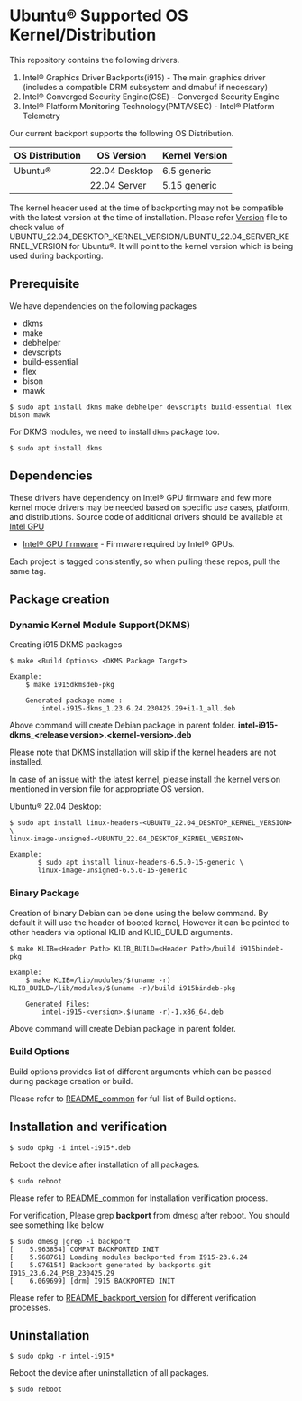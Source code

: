 
# Ubuntu® Supported OS Kernel/Distribution

This repository contains the following drivers.
1. Intel® Graphics Driver Backports(i915) - The main graphics driver (includes a compatible DRM subsystem and dmabuf if necessary)
2. Intel® Converged Security Engine(CSE) - Converged Security Engine
3. Intel® Platform Monitoring Technology(PMT/VSEC) - Intel® Platform Telemetry

Our current backport supports the following OS Distribution.


| OS Distribution | OS Version | Kernel Version  |
|---  |---  |---  |
| Ubuntu® | 22.04 Desktop | 6.5 generic |
| | 22.04 Server| 5.15 generic |


  The kernel header used at the time of backporting may not be compatible with the latest version at the time of installation.
  Please refer [Version](../versions) file to check value of UBUNTU_22.04_DESKTOP_KERNEL_VERSION/UBUNTU_22.04_SERVER_KERNEL_VERSION for Ubuntu®. It will point to the kernel version which is being used during backporting.

## Prerequisite
We have dependencies on the following packages
  - dkms
  - make
  - debhelper
  - devscripts
  - build-essential
  - flex
  - bison
  - mawk

```
$ sudo apt install dkms make debhelper devscripts build-essential flex bison mawk
```
For DKMS modules, we need to install `dkms` package too.
```
$ sudo apt install dkms
```

## Dependencies

 These drivers have dependency on Intel® GPU firmware and few more kernel mode drivers may be needed based on specific use cases, platform, and distributions. Source code of additional drivers should be available at [Intel GPU](https://github.com/intel-gpu)

- [Intel® GPU firmware](https://github.com/intel-gpu/intel-gpu-firmware) - Firmware required by Intel® GPUs.

Each project is tagged consistently, so when pulling these repos, pull the same tag.


## Package creation

### Dynamic Kernel Module Support(DKMS)

Creating i915 DKMS packages
```
$ make <Build Options> <DKMS Package Target>

Example:
	$ make i915dkmsdeb-pkg

	Generated package name :
		intel-i915-dkms_1.23.6.24.230425.29+i1-1_all.deb
```
Above command will create Debian package in parent folder. **intel-i915-dkms_<**release version**>.<**kernel-version**>.deb**

Please note that DKMS installation will skip if the kernel headers are not installed.

In case of an issue with the latest kernel, please install the kernel version mentioned in version file for appropriate OS version.

  Ubuntu® 22.04 Desktop:
```
$ sudo apt install linux-headers-<UBUNTU_22.04_DESKTOP_KERNEL_VERSION> \
linux-image-unsigned-<UBUNTU_22.04_DESKTOP_KERNEL_VERSION>

Example:
       $ sudo apt install linux-headers-6.5.0-15-generic \
       linux-image-unsigned-6.5.0-15-generic
```

### Binary Package
Creation of binary Debian can be done using the below command. By default it will use the header of booted kernel, However it can be pointed to other headers via optional KLIB and KLIB_BUILD arguments.
```
$ make KLIB=<Header Path> KLIB_BUILD=<Header Path>/build i915bindeb-pkg

Example:
	$ make KLIB=/lib/modules/$(uname -r) KLIB_BUILD=/lib/modules/$(uname -r)/build i915bindeb-pkg

	Generated Files:
		intel-i915-<version>.$(uname -r)-1.x86_64.deb
```
Above command will create Debian package in parent folder.

### Build Options
Build options provides list of different arguments which can be passed during package creation or build.

Please refer to [README_common](README_common.md) for full list of Build options.

## Installation and verification
```
$ sudo dpkg -i intel-i915*.deb
```
Reboot the device after installation of all packages.
```
$ sudo reboot
```
Please refer to [README_common](README_common.md) for Installation verification process.

For verification, Please grep **backport** from dmesg after reboot. You should see something like below
```
$ sudo dmesg |grep -i backport
[    5.963854] COMPAT BACKPORTED INIT
[    5.968761] Loading modules backported from I915-23.6.24
[    5.976154] Backport generated by backports.git I915_23.6.24_PSB_230425.29
[    6.069699] [drm] I915 BACKPORTED INIT
```
Please refer to [README_backport_version](README_backport_version.md) for different verification processes.

## Uninstallation
```
$ sudo dpkg -r intel-i915*
```
Reboot the device after uninstallation of all packages.
```
$ sudo reboot
```
